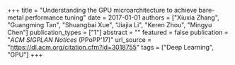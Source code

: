 +++
title = "Understanding the GPU microarchitecture to achieve bare-metal performance tuning"
date = 2017-01-01
authors = ["Xiuxia Zhang", "Guangming Tan", "Shuangbai Xue", "Jiajia Li", "Keren Zhou", "Mingyu Chen"]
publication_types = ["1"]
abstract = ""
featured = false
publication = "*ACM SIGPLAN Notices* (PPoPP'17)"
url_source = "https://dl.acm.org/citation.cfm?id=3018755"
tags = ["Deep Learning", "GPU"]
+++

